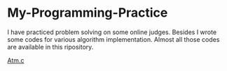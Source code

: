 # My-Programming-Practice
I have practiced problem solving on some online judges. Besides I wrote some codes for various algorithm implementation. Almost all those codes are available in this ripository.

[Atm.c](/Personal-Practice/ATM.c)
